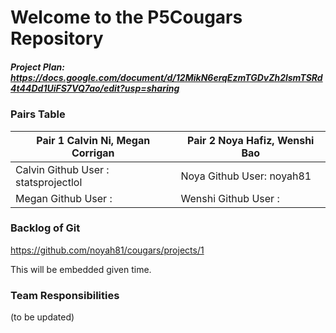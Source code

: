 # Welcome to the P5Cougars Repository
 
##### Project Plan: https://docs.google.com/document/d/12MikN6erqEzmTGDvZh2lsmTSRd4t44Dd1UiFS7VQ7ao/edit?usp=sharing


### Pairs Table

| Pair 1 Calvin Ni, Megan Corrigan  | Pair 2 Noya Hafiz, Wenshi Bao |
| ------------- | ------------- |
| Calvin Github User : statsprojectlol | Noya Github User: noyah81  |
| Megan  Github User :  | Wenshi Github User : | 





### Backlog of Git

https://github.com/noyah81/cougars/projects/1

This will be embedded given time.


### **Team Responsibilities**

(to be updated)
